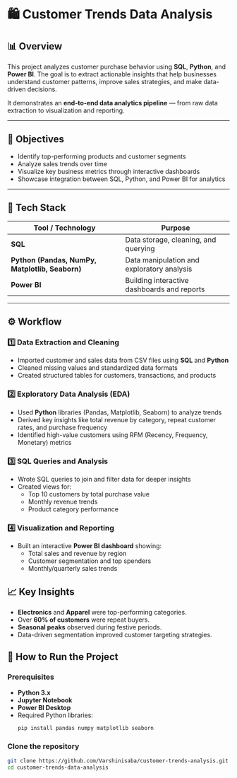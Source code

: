 # 🛍️ Customer Trends Data Analysis

## 📊 Overview  
This project analyzes customer purchase behavior using **SQL**, **Python**, and **Power BI**. The goal is to extract actionable insights that help businesses understand customer patterns, improve sales strategies, and make data-driven decisions.  

It demonstrates an **end-to-end data analytics pipeline** — from raw data extraction to visualization and reporting.

---

## 🧠 Objectives  
- Identify top-performing products and customer segments  
- Analyze sales trends over time  
- Visualize key business metrics through interactive dashboards  
- Showcase integration between SQL, Python, and Power BI for analytics  

---

## 🧰 Tech Stack  
| Tool / Technology | Purpose |
|--------------------|----------|
| **SQL** | Data storage, cleaning, and querying |
| **Python (Pandas, NumPy, Matplotlib, Seaborn)** | Data manipulation and exploratory analysis |
| **Power BI** | Building interactive dashboards and reports |

---

## ⚙️ Workflow  
### 1️⃣ Data Extraction and Cleaning  
- Imported customer and sales data from CSV files using **SQL** and **Python**  
- Cleaned missing values and standardized data formats  
- Created structured tables for customers, transactions, and products  
### 2️⃣ Exploratory Data Analysis (EDA)  
- Used **Python** libraries (Pandas, Matplotlib, Seaborn) to analyze trends  
- Derived key insights like total revenue by category, repeat customer rates, and purchase frequency  
- Identified high-value customers using RFM (Recency, Frequency, Monetary) metrics  
### 3️⃣ SQL Queries and Analysis  
- Wrote SQL queries to join and filter data for deeper insights  
- Created views for:  
  - Top 10 customers by total purchase value  
  - Monthly revenue trends  
  - Product category performance  
### 4️⃣ Visualization and Reporting  
- Built an interactive **Power BI dashboard** showing:  
  - Total sales and revenue by region  
  - Customer segmentation and top spenders  
  - Monthly/quarterly sales trends  
## 📈 Key Insights  
- **Electronics** and **Apparel** were top-performing categories.  
- Over **60% of customers** were repeat buyers.  
- **Seasonal peaks** observed during festive periods.  
- Data-driven segmentation improved customer targeting strategies.  
## 🚀 How to Run the Project  
### Prerequisites  
- **Python 3.x**  
- **Jupyter Notebook**  
- **Power BI Desktop**  
- Required Python libraries:  
  ```bash
  pip install pandas numpy matplotlib seaborn


### Clone the repository
```bash
git clone https://github.com/Varshinisaba/customer-trends-analysis.git
cd customer-trends-data-analysis


